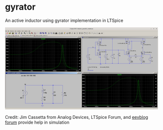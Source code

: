 # gyrator
An active inductor using gyrator implementation in LTSpice

![waveform](./parasitic_model_of_gyrator.png)

Credit: Jim Cassetta from Analog Devices, LTSpice Forum, and [eevblog forum](https://www.eevblog.com/forum/beginners/gyrator-circuit-discussion/) provide help in simulation
